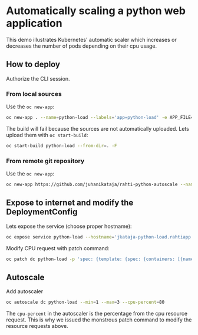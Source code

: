 # Automatically scaling a python web application

This demo illustrates Kubernetes' automatic scaler which increases or decreases
the number of pods depending on their cpu usage.

## How to deploy

Authorize the CLI session.

### From local sources

Use the `oc new-app`:
```bash
oc new-app . --name=python-load --labels='app=python-load' -e APP_FILE=src/app.py
```

The build will fail because the sources are not automatically uploaded.
Lets upload them with `oc start-build`:

```bash
oc start-build python-load --from-dir=. -F
```

### From remote git repository

Use the `oc new-app`:
```bash
oc new-app https://github.com/juhanikataja/rahti-python-autoscale --name=python-load -e APP_FILE=src/app.py
```

## Expose to internet and modify the DeploymentConfig

Lets expose the service (choose proper hostname):

```bash
oc expose service python-load --hostname='jkataja-python-load.rahtiapp.fi'
```

Modify CPU request with patch command:

```bash
oc patch dc python-load -p 'spec: {template: {spec: {containers: [{name: python-load, resources: {requests: {cpu: 1}}}]}}}'
```

## Autoscale

Add autoscaler

```bash
oc autoscale dc python-load --min=1 --max=3 --cpu-percent=80
```

The `cpu-percent` in the autoscaler is the percentage from the cpu resource
request. This is why we issued the monstrous patch command to modify the
resource requests above.
